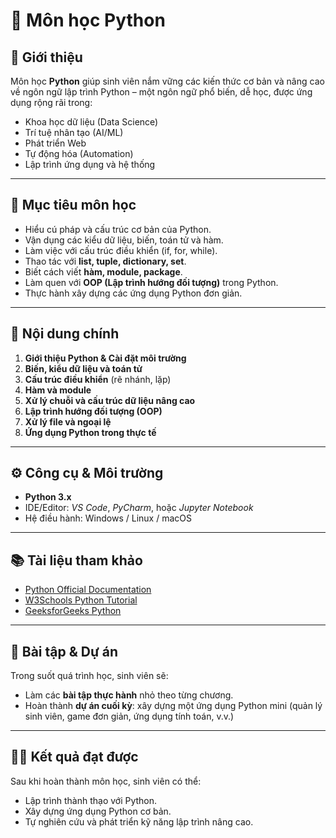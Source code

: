 # 📘 Môn học Python

## 🐍 Giới thiệu
Môn học **Python** giúp sinh viên nắm vững các kiến thức cơ bản và nâng cao về ngôn ngữ lập trình Python – một ngôn ngữ phổ biến, dễ học, được ứng dụng rộng rãi trong:
- Khoa học dữ liệu (Data Science)  
- Trí tuệ nhân tạo (AI/ML)  
- Phát triển Web  
- Tự động hóa (Automation)  
- Lập trình ứng dụng và hệ thống  

---

## 🎯 Mục tiêu môn học
- Hiểu cú pháp và cấu trúc cơ bản của Python.  
- Vận dụng các kiểu dữ liệu, biến, toán tử và hàm.  
- Làm việc với cấu trúc điều khiển (if, for, while).  
- Thao tác với **list, tuple, dictionary, set**.  
- Biết cách viết **hàm, module, package**.  
- Làm quen với **OOP (Lập trình hướng đối tượng)** trong Python.  
- Thực hành xây dựng các ứng dụng Python đơn giản.  

---

## 📝 Nội dung chính
1. **Giới thiệu Python & Cài đặt môi trường**  
2. **Biến, kiểu dữ liệu và toán tử**  
3. **Cấu trúc điều khiển** (rẽ nhánh, lặp)  
4. **Hàm và module**  
5. **Xử lý chuỗi và cấu trúc dữ liệu nâng cao**  
6. **Lập trình hướng đối tượng (OOP)**  
7. **Xử lý file và ngoại lệ**  
8. **Ứng dụng Python trong thực tế**  

---

## ⚙️ Công cụ & Môi trường
- **Python 3.x**  
- IDE/Editor: *VS Code*, *PyCharm*, hoặc *Jupyter Notebook*  
- Hệ điều hành: Windows / Linux / macOS  

---

## 📚 Tài liệu tham khảo
- [Python Official Documentation](https://docs.python.org/3/)  
- [W3Schools Python Tutorial](https://www.w3schools.com/python/)  
- [GeeksforGeeks Python](https://www.geeksforgeeks.org/python-programming-language/)  

---

## 🚀 Bài tập & Dự án
Trong suốt quá trình học, sinh viên sẽ:  
- Làm các **bài tập thực hành** nhỏ theo từng chương.  
- Hoàn thành **dự án cuối kỳ**: xây dựng một ứng dụng Python mini (quản lý sinh viên, game đơn giản, ứng dụng tính toán, v.v.)  

---

## 👨‍🎓 Kết quả đạt được
Sau khi hoàn thành môn học, sinh viên có thể:  
- Lập trình thành thạo với Python.  
- Xây dựng ứng dụng Python cơ bản.  
- Tự nghiên cứu và phát triển kỹ năng lập trình nâng cao.  
